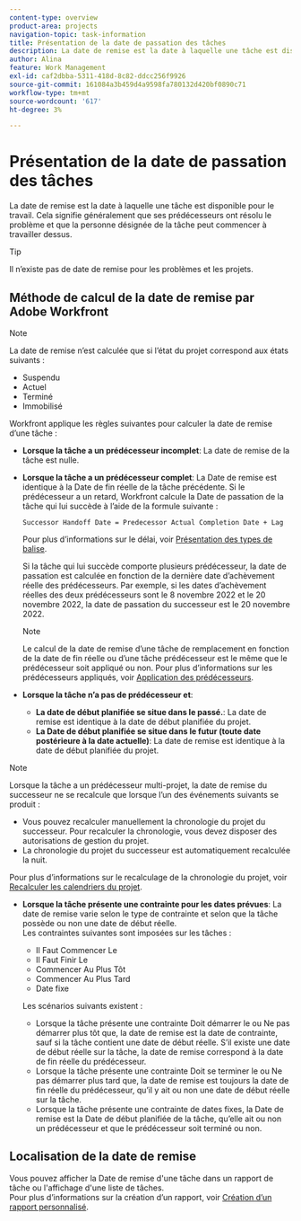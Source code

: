 ```yaml
---
content-type: overview
product-area: projects
navigation-topic: task-information
title: Présentation de la date de passation des tâches
description: La date de remise est la date à laquelle une tâche est disponible pour le travail. Cela signifie généralement que ses prédécesseurs ont résolu le problème et que la personne désignée de la tâche peut commencer à travailler dessus.
author: Alina
feature: Work Management
exl-id: caf2dbba-5311-418d-8c82-ddcc256f9926
source-git-commit: 161084a3b459d4a9598fa780132d420bf0890c71
workflow-type: tm+mt
source-wordcount: '617'
ht-degree: 3%

---
```


# Présentation de la date de passation des tâches

La date de remise est la date à laquelle une tâche est disponible pour le travail. Cela signifie généralement que ses prédécesseurs ont résolu le problème et que la personne désignée de la tâche peut commencer à travailler dessus.

>[!TIP]
>
>Il n’existe pas de date de remise pour les problèmes et les projets.

## Méthode de calcul de la date de remise par Adobe Workfront

>[!NOTE]
>
>La date de remise n’est calculée que si l’état du projet correspond aux états suivants :
>
>* Suspendu
>* Actuel
>* Terminé
>* Immobilisé
>


Workfront applique les règles suivantes pour calculer la date de remise d’une tâche :

* **Lorsque la tâche a un prédécesseur incomplet**: La date de remise de la tâche est nulle.
* **Lorsque la tâche a un prédécesseur complet**: La Date de remise est identique à la Date de fin réelle de la tâche précédente. Si le prédécesseur a un retard, Workfront calcule la Date de passation de la tâche qui lui succède à l’aide de la formule suivante :

   `Successor Handoff Date = Predecessor Actual Completion Date + Lag`

   Pour plus d’informations sur le délai, voir [Présentation des types de balise](../use-prdcssrs/lag-types.md).

   Si la tâche qui lui succède comporte plusieurs prédécesseur, la date de passation est calculée en fonction de la dernière date d’achèvement réelle des prédécesseurs. Par exemple, si les dates d’achèvement réelles des deux prédécesseurs sont le 8 novembre 2022 et le 20 novembre 2022, la date de passation du successeur est le 20 novembre 2022.

   >[!NOTE]
   >
   >   Le calcul de la date de remise d’une tâche de remplacement en fonction de la date de fin réelle ou d’une tâche prédécesseur est le même que le prédécesseur soit appliqué ou non. Pour plus d’informations sur les prédécesseurs appliqués, voir [Application des prédécesseurs](../use-prdcssrs/enforced-predecessors.md).


* **Lorsque la tâche n’a pas de prédécesseur et**:

   * **La date de début planifiée se situe dans le passé.**: La date de remise est identique à la date de début planifiée du projet.
   * **La Date de début planifiée se situe dans le futur (toute date postérieure à la date actuelle)**: La date de remise est identique à la date de début planifiée du projet.

>[!NOTE]
>
>Lorsque la tâche a un prédécesseur multi-projet, la date de remise du successeur ne se recalcule que lorsque l’un des événements suivants se produit :
>
>* Vous pouvez recalculer manuellement la chronologie du projet du successeur. Pour recalculer la chronologie, vous devez disposer des autorisations de gestion du projet.
>* La chronologie du projet du successeur est automatiquement recalculée la nuit.
>
>Pour plus d’informations sur le recalculage de la chronologie du projet, voir [Recalculer les calendriers du projet](../../../manage-work/projects/manage-projects/recalculate-project-timeline.md).

* **Lorsque la tâche présente une contrainte pour les dates prévues**: La date de remise varie selon le type de contrainte et selon que la tâche possède ou non une date de début réelle.\
   Les contraintes suivantes sont imposées sur les tâches :

   * Il Faut Commencer Le
   * Il Faut Finir Le
   * Commencer Au Plus Tôt
   * Commencer Au Plus Tard
   * Date fixe

   Les scénarios suivants existent :

   * Lorsque la tâche présente une contrainte Doit démarrer le ou Ne pas démarrer plus tôt que, la date de remise est la date de contrainte, sauf si la tâche contient une date de début réelle. S’il existe une date de début réelle sur la tâche, la date de remise correspond à la date de fin réelle du prédécesseur.
   * Lorsque la tâche présente une contrainte Doit se terminer le ou Ne pas démarrer plus tard que, la date de remise est toujours la date de fin réelle du prédécesseur, qu’il y ait ou non une date de début réelle sur la tâche.
   * Lorsque la tâche présente une contrainte de dates fixes, la Date de remise est la Date de début planifiée de la tâche, qu’elle ait ou non un prédécesseur et que le prédécesseur soit terminé ou non.


## Localisation de la date de remise

Vous pouvez afficher la Date de remise d&#39;une tâche dans un rapport de tâche ou l&#39;affichage d&#39;une liste de tâches.\
Pour plus d’informations sur la création d’un rapport, voir [Création d’un rapport personnalisé](../../../reports-and-dashboards/reports/creating-and-managing-reports/create-custom-report.md).
